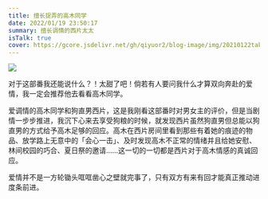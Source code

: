 ```yaml
---
title: 擅长捉弄的高木同学
date: 2022/01/19 23:50:17
summary: 擅长调情的西片太太
isTalk: true
cover: https://gcore.jsdelivr.net/gh/qiyuor2/blog-image/img/20210122takagai-san.jpeg
---
```


![](https://gcore.jsdelivr.net/gh/qiyuor2/blog-image/img/20210122takagai-san.jpeg)

对于这部番我还能说什么？！太甜了吧！倘若有人要问我什么才算双向奔赴的爱情，我一定会推荐他去看看高木同学。

爱调情的高木同学和狗直男西片，这是我刚看这部番时对男女主的评价，但是当剧情一步步推进，我沉下心来去享受狗粮的时候，就发现西片虽然狗直男但总能以狗直男的方式给予高木足够的回应。高木在西片房间里看到那些有着她的痕迹的物品、放学路上无意中的「会心一击」、及时发现高木不正常的情绪并且给她安慰、林间校园的巧合、夏日祭的邀请……这一切的一切都是西片对于高木情感的真诚回应。

爱情并不是一方轮锄头哐哐凿心之壁就完事了，只有双方有来有回才能真正推动进度条前进。
